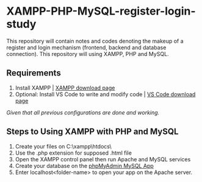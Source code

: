 # XAMPP-PHP-MySQL-register-login-study
This repository will contain notes and codes denoting the makeup of a register and login mechanism (frontend, backend and database connection). This repository will using XAMPP, PHP and MySQL.

## Requirements
1. Install XAMPP | [XAMPP download page](https://www.apachefriends.org/download.html)
2. Optional: Install VS Code to write and modify code | [VS Code download page](https://code.visualstudio.com/download)

*Given that all previous configurations are done and working.*

## Steps to Using XAMPP with PHP and MySQL
1. Create your files on C:\xampp\htdocs\
2. Use the .php extension for supposed .html file
3. Open the XAMPP control panel then run Apache and MySQL services
4. Create your database on the [phpMyAdmin MySQL App](http://localhost/phpmyadmin/) 
5. Enter localhost\<folder-name> to open your app on the Apache server.
